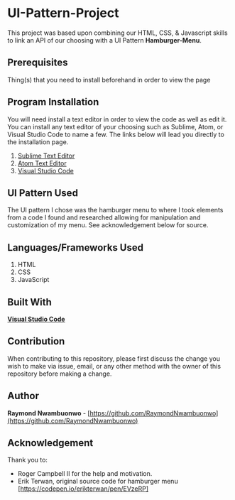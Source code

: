 # UI-Pattern-Project
This project was based upon combining our HTML, CSS, & Javascript skills to link an API of our choosing with a UI Pattern **Hamburger-Menu**.

## Prerequisites 
Thing(s) that you need to install beforehand in order to view the page

## Program Installation
You will need install a text editor in order to view the code as well as edit it. You can install any text editor of your choosing such as Sublime, Atom, or Visual Studio Code to name a few. The links below will lead you directly to the installation page. 
1. [Sublime Text Editor](https://www.sublimetext.com/)
2. [Atom Text Editor](https://atom.io/)
3. [Visual Studio Code](https://code.visualstudio.com/) 

## UI Pattern Used
The UI pattern I chose was the hamburger menu to where I took elements from a code I found and  researched allowing for manipulation and customization of my menu. See acknowledgement below for source.

## Languages/Frameworks Used
1. HTML
2. CSS
3. JavaScript 

## Built With
**[Visual Studio Code](https://code.visualstudio.com/)** 

## Contribution
When contributing to this repository, please first discuss the change you wish to make via issue, email, or any other method with the owner of this repository before making a change.

## Author
**Raymond Nwambuonwo** - [https://github.com/RaymondNwambuonwo](https://github.com/RaymondNwambuonwo)

## Acknowledgement 
Thank you to: 
- Roger Campbell II for the help and motivation.
- Erik Terwan, original source code for hamburger menu [https://codepen.io/erikterwan/pen/EVzeRP]